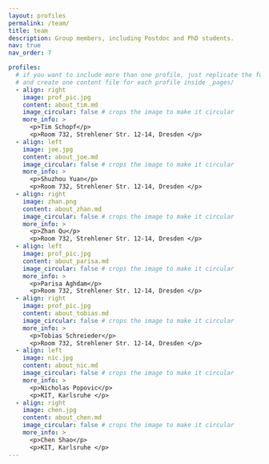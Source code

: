 ```yaml
---
layout: profiles
permalink: /team/
title: team
description: Group members, including Postdoc and PhD students.
nav: true
nav_order: 7

profiles:
  # if you want to include more than one profile, just replicate the following block
  # and create one content file for each profile inside _pages/
  - align: right
    image: prof_pic.jpg
    content: about_tim.md
    image_circular: false # crops the image to make it circular
    more_info: >
      <p>Tim Schopf</p>
      <p>Room 732, Strehlener Str. 12-14, Dresden </p>
  - align: left
    image: joe.jpg
    content: about_joe.md
    image_circular: false # crops the image to make it circular
    more_info: >
      <p>Shuzhou Yuan</p>
      <p>Room 732, Strehlener Str. 12-14, Dresden </p>
  - align: right
    image: zhan.png
    content: about_zhan.md
    image_circular: false # crops the image to make it circular
    more_info: >
      <p>Zhan Qu</p>
      <p>Room 732, Strehlener Str. 12-14, Dresden </p>
  - align: left
    image: prof_pic.jpg
    content: about_parisa.md
    image_circular: false # crops the image to make it circular
    more_info: >
      <p>Parisa Aghdam</p>
      <p>Room 732, Strehlener Str. 12-14, Dresden </p>
  - align: right
    image: prof_pic.jpg
    content: about_tobias.md
    image_circular: false # crops the image to make it circular
    more_info: >
      <p>Tobias Schreieder</p>
      <p>Room 732, Strehlener Str. 12-14, Dresden </p>
  - align: left
    image: nic.jpg
    content: about_nic.md
    image_circular: false # crops the image to make it circular
    more_info: >
      <p>Nicholas Popovic</p>
      <p>KIT, Karlsruhe </p>
  - align: right
    image: chen.jpg
    content: about_chen.md
    image_circular: false # crops the image to make it circular
    more_info: >
      <p>Chen Shao</p>
      <p>KIT, Karlsruhe </p>
---
```

